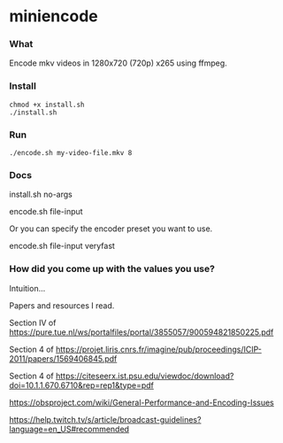 # miniencode

### What

Encode mkv videos in 1280x720 (720p) x265 using ffmpeg.

### Install

```
chmod +x install.sh
./install.sh
```

### Run

```
./encode.sh my-video-file.mkv 8
```

### Docs

install.sh no-args  

encode.sh file-input   

Or you can specify the encoder preset you want to use.  

encode.sh file-input veryfast  

### How did you come up with the values you use?

Intuition...

Papers and resources I read.

Section IV of https://pure.tue.nl/ws/portalfiles/portal/3855057/900594821850225.pdf  

Section 4 of https://projet.liris.cnrs.fr/imagine/pub/proceedings/ICIP-2011/papers/1569406845.pdf  

Section 4 of https://citeseerx.ist.psu.edu/viewdoc/download?doi=10.1.1.670.6710&rep=rep1&type=pdf  

https://obsproject.com/wiki/General-Performance-and-Encoding-Issues  

https://help.twitch.tv/s/article/broadcast-guidelines?language=en_US#recommended  
